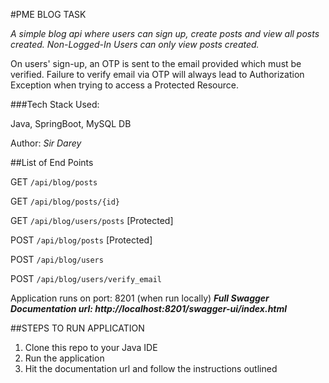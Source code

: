 #PME BLOG TASK

*A simple blog api where users can sign up, create posts and view all posts created.*
*Non-Logged-In Users can only view posts created.*

On users' sign-up, an OTP is sent to the email provided which must be verified.
Failure to verify email via OTP will always lead to Authorization Exception when trying to 
access a Protected Resource.

###Tech Stack Used:

Java, SpringBoot, MySQL DB

Author: *Sir Darey*


##List of End Points

GET `/api/blog/posts`

GET `/api/blog/posts/{id}`

GET `/api/blog/users/posts` [Protected]

POST  `/api/blog/posts` [Protected]

POST `/api/blog/users`

POST `/api/blog/users/verify_email` 

Application runs on port: 8201 (when run locally)
***Full Swagger Documentation url: http://localhost:8201/swagger-ui/index.html***

##STEPS TO RUN APPLICATION

1. Clone this repo to your Java IDE
2. Run the application
3. Hit the documentation url and follow the instructions outlined